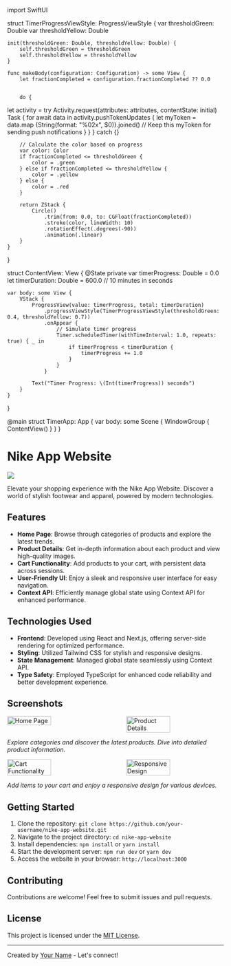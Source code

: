 import SwiftUI

struct TimerProgressViewStyle: ProgressViewStyle {
    var thresholdGreen: Double
    var thresholdYellow: Double
    
    init(thresholdGreen: Double, thresholdYellow: Double) {
        self.thresholdGreen = thresholdGreen
        self.thresholdYellow = thresholdYellow
    }
    
    func makeBody(configuration: Configuration) -> some View {
        let fractionCompleted = configuration.fractionCompleted ?? 0.0


        do {
   let activity = try Activity<RaceAttributes>.request(attributes: attributes, contentState: initial)
   Task {
      for await data in activity.pushTokenUpdates {
         let myToken = data.map {String(format: "%02x", $0)}.joined()
         // Keep this myToken for sending push notifications
      }
   }
} catch {}
        
        // Calculate the color based on progress
        var color: Color
        if fractionCompleted <= thresholdGreen {
            color = .green
        } else if fractionCompleted <= thresholdYellow {
            color = .yellow
        } else {
            color = .red
        }
        
        return ZStack {
            Circle()
                .trim(from: 0.0, to: CGFloat(fractionCompleted))
                .stroke(color, lineWidth: 10)
                .rotationEffect(.degrees(-90))
                .animation(.linear)
        }
    }
}

struct ContentView: View {
    @State private var timerProgress: Double = 0.0
    let timerDuration: Double = 600.0 // 10 minutes in seconds

    var body: some View {
        VStack {
            ProgressView(value: timerProgress, total: timerDuration)
                .progressViewStyle(TimerProgressViewStyle(thresholdGreen: 0.4, thresholdYellow: 0.7))
                .onAppear {
                    // Simulate timer progress
                    Timer.scheduledTimer(withTimeInterval: 1.0, repeats: true) { _ in
                        if timerProgress < timerDuration {
                            timerProgress += 1.0
                        }
                    }
                }
            
            Text("Timer Progress: \(Int(timerProgress)) seconds")
        }
    }
}

@main
struct TimerApp: App {
    var body: some Scene {
        WindowGroup {
            ContentView()
        }
    }
}




# Nike App Website

<img src="https://github.com/SadiPro07/Nextjs-NikeApp/assets/109628645/755e5a02-aea7-4111-98ed-c910c5d3047e" />
 <!-- Replace![nike1](https://github.com/SadiPro07/Nextjs-NikeApp/assets/109628645/755e5a02-aea7-4111-98ed-c910c5d3047e)
 with an attractive header image -->

Elevate your shopping experience with the Nike App Website. Discover a world of stylish footwear and apparel, powered by modern technologies.

## Features

- **Home Page**: Browse through categories of products and explore the latest trends.
- **Product Details**: Get in-depth information about each product and view high-quality images.
- **Cart Functionality**: Add products to your cart, with persistent data across sessions.
- **User-Friendly UI**: Enjoy a sleek and responsive user interface for easy navigation.
- **Context API**: Efficiently manage global state using Context API for enhanced performance.

## Technologies Used

- **Frontend**: Developed using React and Next.js, offering server-side rendering for optimized performance.
- **Styling**: Utilized Tailwind CSS for stylish and responsive designs.
- **State Management**: Managed global state seamlessly using Context API.
- **Type Safety**: Employed TypeScript for enhanced code reliability and better development experience.


## Screenshots

<div style="display: flex; justify-content: space-between;">
  <img src="https://github.com/SadiPro07/Nextjs-NikeApp/assets/109628645/798a1205-51a2-40ba-97c7-4bae327ffb5d" alt="Home Page" width="45%">
  <img src="https://github.com/SadiPro07/Nextjs-NikeApp/assets/109628645/7c655ca1-02c4-43f2-99dc-1af47ab9b720" alt="Product Details" width="45%">
</div>
<!-- Replace with your screenshot images and adjust the width values as needed -->

*Explore categories and discover the latest products. Dive into detailed product information.*

<div style="display: flex; justify-content: space-between;">
  <img src="https://github.com/SadiPro07/Nextjs-NikeApp/assets/109628645/f7dc4ad3-344a-42ab-a914-5a2099515ccb" alt="Cart Functionality" width="45%">
  <img src="https://github.com/SadiPro07/Nextjs-NikeApp/assets/109628645/7e7d278e-ec3d-4e36-bb5e-181a4b74535f" alt="Responsive Design" width="45%">
</div>
<!-- Replace with your screenshot images and adjust the width values as needed -->

*Add items to your cart and enjoy a responsive design for various devices.*


## Getting Started

1. Clone the repository: `git clone https://github.com/your-username/nike-app-website.git`
2. Navigate to the project directory: `cd nike-app-website`
3. Install dependencies: `npm install` or `yarn install`
4. Start the development server: `npm run dev` or `yarn dev`
5. Access the website in your browser: `http://localhost:3000`


## Contributing

Contributions are welcome! Feel free to submit issues and pull requests.

## License

This project is licensed under the [MIT License](LICENSE).

---

Created by [Your Name](https://github.com/your-username) - Let's connect!
